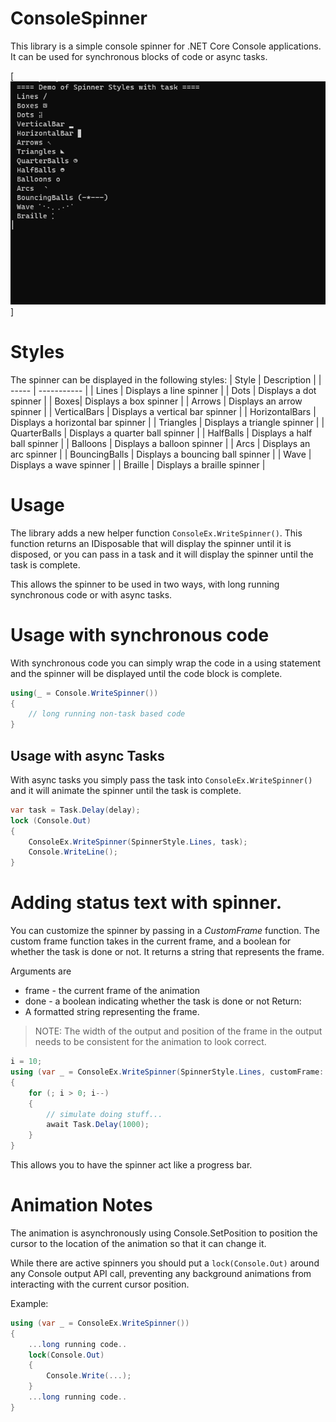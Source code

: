 ﻿# ConsoleSpinner
This library is a simple console spinner for .NET Core Console applications. It can be used for synchronous blocks of code or async tasks.  

[![demo.gif](demo.gif)]

# Styles
The spinner can be displayed in the following styles:
| Style | Description | 
| ----- | ----------- | 
| Lines | Displays a line spinner | 
| Dots | Displays a dot spinner | 
| Boxes| Displays a box spinner | 
| Arrows | Displays an arrow spinner | 
| VerticalBars | Displays a vertical bar spinner | 
| HorizontalBars | Displays a horizontal bar spinner | 
| Triangles | Displays a triangle spinner | 
| QuarterBalls | Displays a quarter ball spinner | 
| HalfBalls | Displays a half ball spinner | 
| Balloons | Displays a balloon spinner | 
| Arcs | Displays an arc spinner | 
| BouncingBalls | Displays a bouncing ball spinner | 
| Wave | Displays a wave spinner |
| Braille | Displays a braille spinner | 
 

# Usage 
The library adds a new helper function ```ConsoleEx.WriteSpinner()```.  This function returns an IDisposable that will display the spinner until it is disposed, 
or you can pass in a task and it will display the spinner until the task is complete.

This allows the spinner to be used in two ways, with long running synchronous code or with async tasks.

# Usage with synchronous code
With synchronous code you can simply wrap the code in a using statement and the spinner will be displayed until the code block is complete.

```csharp	
using(_ = Console.WriteSpinner())
{
	// long running non-task based code 
}
```

## Usage with async Tasks
With async tasks you simply pass the task into ```ConsoleEx.WriteSpinner()``` and it will animate the spinner until the task is complete.

```csharp
var task = Task.Delay(delay);
lock (Console.Out)
{
    ConsoleEx.WriteSpinner(SpinnerStyle.Lines, task);
    Console.WriteLine();
}
```

# Adding status text with spinner.
You can customize the spinner by passing in a *CustomFrame* function. The custom frame function takes in the current frame, and a boolean for whether the task is done or not. 
It returns a string that represents the frame. 

Arguments are
* frame - the current frame of the animation
* done - a boolean indicating whether the task is done or not
Return:
* A formatted string representing the frame. 

> NOTE: The width of the output and position of the frame in the output needs to be consistent for the animation to look correct.

```csharp
i = 10;
using (var _ = ConsoleEx.WriteSpinner(SpinnerStyle.Lines, customFrame: (frame, done) => $"{frame} Counter: {i} "))
{
    for (; i > 0; i--)
    {
        // simulate doing stuff...
        await Task.Delay(1000);
    }
}
```

This allows you to have the spinner act like a progress bar.

# Animation Notes
The animation is asynchronously using Console.SetPosition to position the cursor to the location of the animation so that it can change it.  

While there are active spinners you should put a  ```lock(Console.Out)``` around any Console output API call, preventing any background animations from interacting with the current cursor position.

Example:
```csharp
using (var _ = ConsoleEx.WriteSpinner())
{
    ...long running code..
    lock(Console.Out)
    {
        Console.Write(...);
    }
    ...long running code..
}
```
